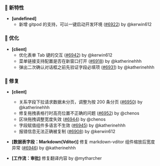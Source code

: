 ### 🎉 新特性

- **[undefined]**
  - 新增 gitpod 的支持，可以一键启动开发环境 ([#6922](https://github.com/nocobase/nocobase/pull/6922)) by @kerwin612

### 🚀 优化

- **[client]**
  - 优化表单 Tab 键的交互 ([#6942](https://github.com/nocobase/nocobase/pull/6942)) by @kerwin612
  - 菜单链接支持配置是否在新窗口打开 ([#6918](https://github.com/nocobase/nocobase/pull/6918)) by @katherinehhh
  - 弹出二次确认对话框之前先验证字段必填项 ([#6931](https://github.com/nocobase/nocobase/pull/6931)) by @katherinehhh

### 🐛 修复

- **[client]**

  - 关系字段下拉请求数据未分页，调整为按 200 条分页 ([#6950](https://github.com/nocobase/nocobase/pull/6950)) by @katherinehhh
  - 修复拖拽表格行时高亮位置不正确的问题 ([#6952](https://github.com/nocobase/nocobase/pull/6952)) by @chenos
  - 区块拖拽调整宽度失效 ([#6944](https://github.com/nocobase/nocobase/pull/6944)) by @chenos
  - 字段赋值组件多语言不生效 ([#6945](https://github.com/nocobase/nocobase/pull/6945)) by @katherinehhh
  - 报错信息无法正确被复制 ([#6908](https://github.com/nocobase/nocobase/pull/6908)) by @kerwin612
- **[数据表字段：Markdown(Vditor)]** 修复 markdown-vditor 组件缩放后宽度异常 ([#6946](https://github.com/nocobase/nocobase/pull/6946)) by @katherinehhh
- **[工作流：审批]** 修复翻译内容 by @mytharcher
